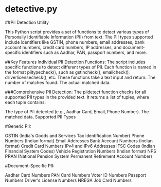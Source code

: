 # detective.py

##PII Detection Utility

This Python script provides a set of functions to detect various types of Personally Identifiable Information (PII) from text. The PII types supported include identifiers like GSTIN, phone numbers, email addresses, bank account numbers, credit card numbers, IP addresses, and document-specific identifiers such as Aadhar, PAN, passport numbers, and more.


##Key Features
Individual PII Detection Functions: The script includes specific functions to detect different types of PII. Each function is named in the format piitypecheck(), such as gstincheck(), emailcheck(), driverlicensecheck(), etc. These functions take a text input and return:
The number of matches found.
The actual matched data.

###Comprehensive PII Detection: 
The piidetect function checks for all supported PII types in the provided text. It returns a list of tuples, where each tuple contains:


The type of PII detected (e.g., Aadhar Card, Email, Phone Number).
The matched data.
Supported PII Types

#Generic PII:


GSTIN (India's Goods and Services Tax Identification Number)
Phone Numbers (Indian format)
Email Addresses
Bank Account Numbers (Indian format)
Credit Card Numbers
IPv4 and IPv6 Addresses
IFSC Codes (Indian Financial System Codes)
Vehicle Registration Numbers (Indian format)
NPS PRAN (National Pension System Permanent Retirement Account Number)

#Document-Specific PII:

Aadhar Card Numbers
PAN Card Numbers
Voter ID Numbers
Passport Numbers
Driver's License Numbers
NREGA Job Card Numbers
